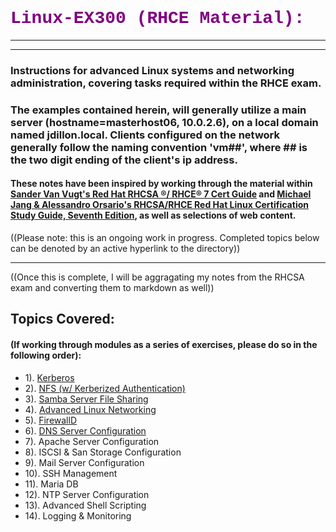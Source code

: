 # <span style="color:purple;font-family:Courier;"> Linux-EX300 (RHCE Material):</span>
<hr><hr>

### Instructions for advanced Linux systems and networking administration, covering tasks required within the RHCE exam.

###  The examples contained herein, will generally utilize a main server (hostname=masterhost06, 10.0.2.6), on a local domain named jdillon.local.  Clients configured on the network generally follow the naming convention 'vm##', where ## is the two digit ending of the client's ip address.

#### These notes have been inspired by working through the material within [Sander Van Vugt's Red Hat RHCSA ®/ RHCE® 7 Cert Guide](https://www.sandervanvugt.com/book-red-hat-rhcsa-rhce-7-cert-guide/) and [Michael Jang & Alessandro Orsario's RHCSA/RHCE Red Hat Linux Certification Study Guide, Seventh Edition](https://www.amazon.com/RHCSA-Linux-Certification-Study-Seventh/dp/0071841962), as well as selections of web content.

((Please note: this is an ongoing work in progress.  Completed topics below can be denoted by an active hyperlink to the directory))<hr>
((Once this is complete, I will be aggragating my notes from the RHCSA exam and converting them to markdown as well))

## Topics Covered:

#### (If working through modules as a series of exercises, please do so in the following order):

* 1). [Kerberos](Kerberos/KerberosNotes)
* 2). [NFS (w/ Kerberized Authentication)](NFS/KerberizedNFSNotes)
* 3). [Samba Server File Sharing](SMB/Samba_Notes)
* 4). [Advanced Linux Networking](Adv_Networking/Advanced_Networking)
* 5). [FirewallD](FirewallD/FirewallD_Notes)
* 6). [DNS Server Configuration](DNS/DNS_Notes)
* 7). Apache Server Configuration
* 8). ISCSI & San Storage Configuration
* 9). Mail Server Configuration
* 10). SSH Management
* 11). Maria DB 
* 12). NTP Server Configuration
* 13). Advanced Shell Scripting
* 14). Logging & Monitoring

